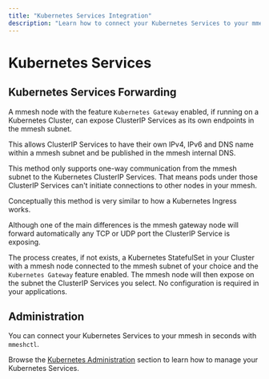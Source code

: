 ```yaml
---
title: "Kubernetes Services Integration"
description: "Learn how to connect your Kubernetes Services to your mmesh virtual private topology without adding a single line of code or configuration."
---
```


# Kubernetes Services

## Kubernetes Services Forwarding

A mmesh node with the feature `Kubernetes Gateway` enabled, if running on a Kubernetes Cluster, can expose ClusterIP Services as its own endpoints in the mmesh subnet.

This allows ClusterIP Services to have their own IPv4, IPv6 and DNS name within a mmesh subnet and be published in the mmesh internal DNS.

This method only supports one-way communication from the mmesh subnet to the Kubernetes ClusterIP Services. That means pods under those ClusterIP Services can't initiate connections to other nodes in your mmesh.

Conceptually this method is very similar to how a Kubernetes Ingress works.

Although one of the main differences is the mmesh gateway node will forward automatically any TCP or UDP port the ClusterIP Service is exposing.

The process creates, if not exists, a Kubernetes StatefulSet in your Cluster with a mmesh node connected to the mmesh subnet of your choice and the `Kubernetes Gateway` feature enabled. The mmesh node will then expose on the subnet the ClusterIP Services you select. No configuration is required in your applications.

## Administration

You can connect your Kubernetes Services to your mmesh in seconds with `mmeshctl`.

Browse the [Kubernetes Administration](/docs/platform/administration/kubernetes/) section
to learn how to manage your Kubernetes Services.
